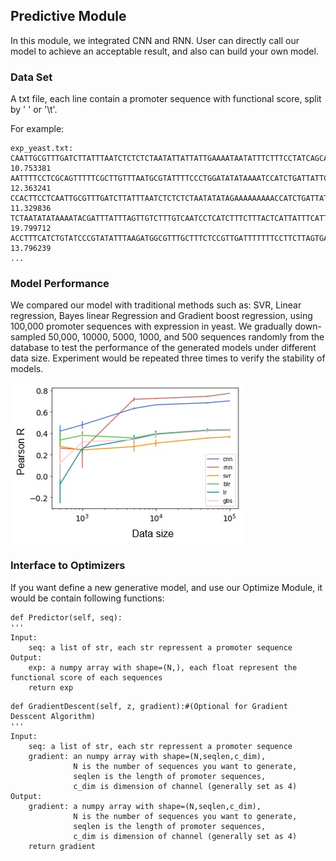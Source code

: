 ## Predictive Module
In this module, we integrated CNN and RNN. User can directly call our model to achieve an acceptable result, and also can build your own model.

### Data Set
A txt file, each line contain a promoter sequence with functional score, split by ' ' or '\t'.

For example:
```
exp_yeast.txt:
CAATTGCGTTTGATCTTATTTAATCTCTCTCTAATATTATTATTGAAAATAATATTTCTTTCCTATCAGCAATCGCTTACATATTCATAGTCATTTACTAGGGTATATACCAATAATA	10.753381
AATTTTCCTCGCAGTTTTTCGCTTGTTTAATGCGTATTTTCCCTGGATATATAAAATCCATCTGATTATTCGATAATCTCAAACAAACAACTCAAAACAAAAAAAACTAAATACAACA	12.363241
CCACTTCCTCAATTGCGTTTGATCTTATTTAATCTCTCTCTAATATATAGAAAAAAAAACCATCTGATTATTCGATAATCTCATCTCTAGAACAACACAGTTACTACAACAATCAATC	11.329836
TCTAATATATAAAATACGATTTATTTAGTTGTCTTTGTCAATCCTCATCTTTCTTTACTCATTATTTCATTTCGGTTTTGTCATCTCTAGAACAACACAGTTACTACAACAATCAATC	19.799712
ACCTTTCATCTGTATCCCGTATATTTAAGATGGCGTTTGCTTTCTCCGTTGATTTTTTTCCTTCTTAGTGATTTTTTTTCAAACAAACAACTCAAAACAAAAAAAACTAAATACAACA	13.796239
...
```
### Model Performance
We compared our model with traditional methods such as: SVR, Linear regression, Bayes linear Regression and Gradient boost regression, using 100,000 promoter sequences with expression in yeast. We gradually down-sampled 50,000, 10000, 5000, 1000, and 500 sequences randomly from the database to test the performance of the generated models under different data size. Experiment would be repeated three times to verify the stability of models.

![](https://github.com/WangLabTHU/Gpro/blob/master/predictor.jpg)
### Interface to Optimizers
If you want define a new generative model, and use our Optimize Module, it would be contain following functions:
```
def Predictor(self, seq):
''' 
Input:
    seq: a list of str, each str repressent a promoter sequence
Output:
    exp: a numpy array with shape=(N,), each float represent the functional score of each sequences 
    return exp
```
```
def GradientDescent(self, z, gradient):#(Optional for Gradient Desscent Algorithm)
''' 
Input:
    seq: a list of str, each str repressent a promoter sequence
    gradient: an numpy array with shape=(N,seqlen,c_dim),
              N is the number of sequences you want to generate,
              seqlen is the length of promoter sequences,
              c_dim is dimension of channel (generally set as 4)
Output:
    gradient: a numpy array with shape=(N,seqlen,c_dim),
              N is the number of sequences you want to generate,
              seqlen is the length of promoter sequences,
              c_dim is dimension of channel (generally set as 4)
    return gradient
```
